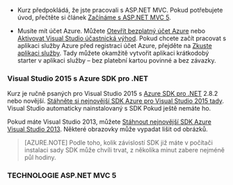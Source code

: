 * Kurz předpokládá, že jste pracovali s ASP.NET MVC. Pokud potřebujete úvod, přečtěte si článek [Začínáme s ASP.NET MVC 5](http://www.asp.net/mvc/overview/getting-started/introduction/getting-started).

* Musíte mít účet Azure. Můžete [Otevřít bezplatný účet Azure](/pricing/free-trial/?WT.mc_id=A261C142F) nebo [Aktivovat Visual Studio účastnická výhod](/pricing/member-offers/msdn-benefits-details/?WT.mc_id=A261C142F). Pokud chcete začít pracovat s aplikaci služby Azure před registraci účet Azure, přejděte na [Zkuste aplikaci služby](http://go.microsoft.com/fwlink/?LinkId=523751). Tady můžete okamžitě vytvořit aplikaci krátkodobý starter v aplikaci služby – bez platební kartou povinné a bez závazky.

### <a name="setupdevenv"></a>Visual Studio 2015 s Azure SDK pro .NET

Kurz je ručně psaných pro Visual Studio 2015 s [Azure SDK pro .NET](../articles/dotnet-sdk.md) 2.8.2 nebo novější. [Stáhněte si nejnovější SDK Azure pro Visual Studio 2015 tady](http://go.microsoft.com/fwlink/?linkid=518003). Visual Studio automaticky nainstalovaný s SDK Pokud ještě nemáte ho.

Pokud máte Visual Studio 2013, můžete [Stáhnout nejnovější SDK Azure Visual Studio 2013](http://go.microsoft.com/fwlink/?LinkID=324322). Některé obrazovky může vypadat lišit od obrázků.

>[AZURE.NOTE] Podle toho, kolik závislostí SDK již máte v počítači instalaci sady SDK může chvíli trvat, z několika minut zabere nejméně půl hodiny.

### <a name="aspnet-mvc-5"></a>TECHNOLOGIE ASP.NET MVC 5

